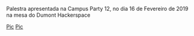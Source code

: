 Palestra apresentada na Campus Party 12, no dia 16 de Fevereiro de 2019 na mesa do Dumont Hackerspace

[Pic](img/campus2018-1.jpg)
[Pic](img/campus2018-2.jpg)
